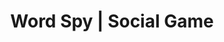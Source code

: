 ---
title: Word Spy | Social Game
description: Word Spy game's app. Eliminate the spies and don't let them find out the secret word.
name: Word Spy Game
shortName: Word Spy
addShortcut: true
url: https://wordspy.mauri.app
maskableIcon: /apps/wordspy/maskable-icon.png
---